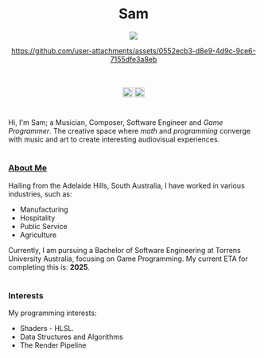 <h1 align="center">Sam</h1>

<div align="center">
  <img src="https://i.imgur.com/0RYz8xb.jpeg" align="center" />  

https://github.com/user-attachments/assets/0552ecb3-d8e9-4d9c-9ce6-7155dfe3a8eb


  <br />
  <br />
  <a href="https://www.youtube.com/@Sonetti./"><img src="https://www.youtube.com/s/desktop/0646520c/img/favicon_144x144.png" width="20" height="20" /></a>
  <a href="https://www.linkedin.com/in/sam-catcheside-54805a262/"><img src="https://static.licdn.com/aero-v1/sc/h/akt4ae504epesldzj74dzred8" width="20" height="20" /></a>
</div>

<h1 align="center"></h1>

<p>Hi, I'm Sam; a Musician, Composer, Software Engineer and <i>Game Programmer</i>. The creative space where <i>math</i> and <i>programming</i> converge with music and art to create interesting audiovisual experiences.</p>

<h1 align="center"></h1>
<h3><u>About Me</u></h3>

<p>Hailing from the Adelaide Hills, South Australia, I have worked in various industries, such as:</p>

<ul>
  <li>Manufacturing</li>
  <li>Hospitality</li>
  <li>Public Service</li>
  <li>Agriculture</li>
</ul>

Currently, I am pursuing a Bachelor of Software Engineering at Torrens University Australia, focusing on Game Programming. My current ETA for completing this is: <b>2025</b>.</p>

<h1 align="center"></h1>
<h3>Interests</h3>

My programming interests:

<ul>
  <li>Shaders - HLSL.</li>
  <li>Data Structures and Algorithms</li>
  <li>The Render Pipeline</li>
</ul>

